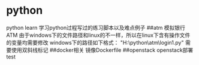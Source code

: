 # python

python learn
学习python过程写过的练习脚本以及难点例子
##atm
模拟银行ATM
由于windows下的文件路径和linux的不一样，所以在linux下含有操作文件的变量均需要修改
windows下的路径如下格式：
"H:\\python\\atm\\login1.py"
需要使用双斜线标记
##docker相关
镜像Dockerfile
##openstack
openstack部署
test
